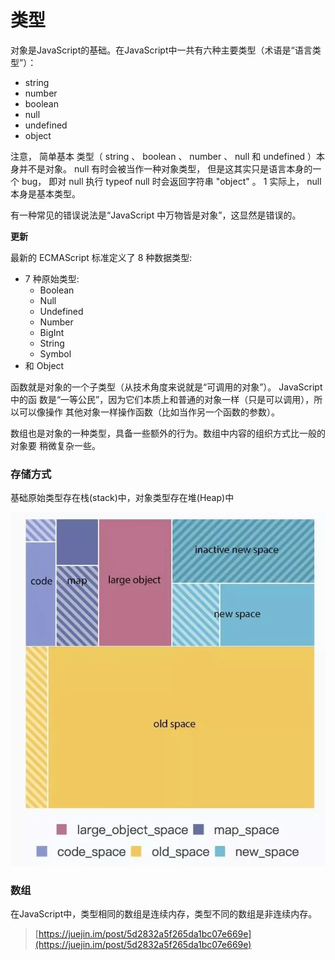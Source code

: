 # 类型

对象是JavaScript的基础。在JavaScript中一共有六种主要类型（术语是“语言类型”）：

* string
* number
* boolean
* null
* undefined
* object

注意， 简单基本 类型（ string 、 boolean 、 number 、 null 和 undefined ）本身并不是对象。 null 有时会被当作一种对象类型， 但是这其实只是语言本身的一个 bug， 即对 null 执行 typeof null 时会返回字符串 "object" 。 1 实际上， null 本身是基本类型。

有一种常见的错误说法是“JavaScript 中万物皆是对象”，这显然是错误的。

**更新**

最新的 ECMAScript 标准定义了 8 种数据类型:

* 7 种原始类型:
  * Boolean
  * Null
  * Undefined
  * Number
  * BigInt
  * String
  * Symbol 
* 和 Object

函数就是对象的一个子类型（从技术角度来说就是“可调用的对象”）。 JavaScript 中的函 数是“一等公民”，因为它们本质上和普通的对象一样（只是可以调用），所以可以像操作 其他对象一样操作函数（比如当作另一个函数的参数）。

数组也是对象的一种类型，具备一些额外的行为。数组中内容的组织方式比一般的对象要 稍微复杂一些。

### 存储方式

基础原始类型存在栈\(stack\)中，对象类型存在堆\(Heap\)中

![](../.gitbook/assets/image%20%2848%29.png)

### 数组

在JavaScript中，类型相同的数组是连续内存，类型不同的数组是非连续内存。

> [https://juejin.im/post/5d2832a5f265da1bc07e669e](https://juejin.im/post/5d2832a5f265da1bc07e669e)

